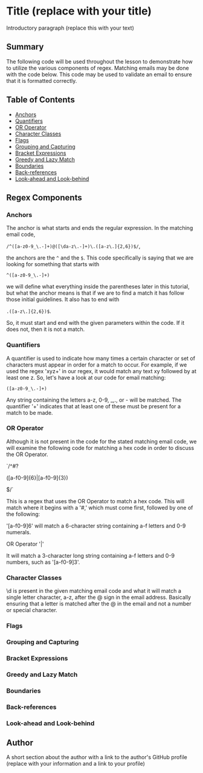 # Title (replace with your title)

Introductory paragraph (replace this with your text)

## Summary

The following code will be used throughout the lesson to demonstrate how to utilize the various components of regex. Matching emails may be done with the code below. This code may be used to validate an email to ensure that it is formatted correctly.

## Table of Contents

- [Anchors](#anchors)
- [Quantifiers](#quantifiers)
- [OR Operator](#or-operator)
- [Character Classes](#character-classes)
- [Flags](#flags)
- [Grouping and Capturing](#grouping-and-capturing)
- [Bracket Expressions](#bracket-expressions)
- [Greedy and Lazy Match](#greedy-and-lazy-match)
- [Boundaries](#boundaries)
- [Back-references](#back-references)
- [Look-ahead and Look-behind](#look-ahead-and-look-behind)

## Regex Components

### Anchors
The anchor is what starts and ends the regular expression. 
In the matching email code, 

`/^([a-z0-9_\.-]+)@([\da-z\.-]+)\.([a-z\.]{2,6})$/`, 

the anchors are the `^` and the `$`. This code specifically is saying that we are looking for something that starts with 

`^([a-z0-9_\.-]+)` 

we will define what everything inside the parentheses later in this tutorial, but what the anchor means is that if we are to find a match it has follow those initial guidelines. It also has to end with 

`.([a-z\.]{2,6})$`.


So, it must start and end with the given parameters within the code. If it does not, then it is not a match. 
### Quantifiers
A quantifier is used to indicate how many times a certain character or set of characters must appear in order for a match to occur. For example, if we used the regex 'xyz+' in our regex, it would match any text xy followed by at least one z. So, let's have a look at our code for email matching:

`([a-z0-9_\.-]+)`

Any string containing the letters a-z, 0-9, _,., or - will be matched. The quantifier '+' indicates that at least one of these must be present for a match to be made.
### OR Operator
Although it is not present in the code for the stated matching email code, we will examine the following code for matching a hex code in order to discuss the OR Operator.

`/^#?

([a-f0-9]{6}|[a-f0-9]{3})

$/`

This is a regex that uses the OR Operator to match a hex code.
This will match where it begins with a '#,' which must come first, followed by one of the following:

'[a-f0-9]6' will match a 6-character string containing a-f letters and 0-9 numerals.

OR Operator '|'

It will match a 3-character long string containing a-f letters and 0-9 numbers, such as '[a-f0-9]3'.
### Character Classes
\d is present in the given matching email code and what it will match a single letter character, a-z, after the @ sign in the email address. Basically ensuring that a letter is matched after the @ in the email and not a number or special character.
### Flags

### Grouping and Capturing

### Bracket Expressions

### Greedy and Lazy Match

### Boundaries

### Back-references

### Look-ahead and Look-behind

## Author

A short section about the author with a link to the author's GitHub profile (replace with your information and a link to your profile)
